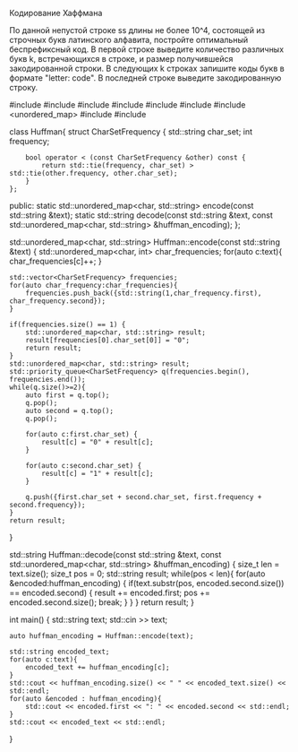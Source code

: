 Кодирование Хаффмана

По данной непустой строке ss длины не более 10^4, состоящей из строчных букв латинского алфавита, постройте оптимальный беспрефиксный код. В первой строке выведите количество различных букв k, встречающихся в строке, и размер получившейся закодированной строки. В следующих k строках запишите коды букв в формате "letter: code". В последней строке выведите закодированную строку.

#include <algorithm>
#include <cassert>
#include <cstddef>
#include <iostream>
#include <string>
#include <tuple>
#include <unordered_map>
#include <vector>
#include <queue>

class Huffman{
    struct CharSetFrequency {
        std::string char_set;
        int frequency;

        bool operator < (const CharSetFrequency &other) const {
            return std::tie(frequency, char_set) > std::tie(other.frequency, other.char_set);
        }
    };

public:
    static std::unordered_map<char, std::string> encode(const std::string &text);
    static std::string decode(const std::string &text, const std::unordered_map<char, std::string> &huffman_encoding);
};

std::unordered_map<char, std::string> Huffman::encode(const std::string &text) {
    std::unordered_map<char, int> char_frequencies;
    for(auto c:text){
        char_frequencies[c]++;
    }

    std::vector<CharSetFrequency> frequencies;
    for(auto char_frequency:char_frequencies){
        frequencies.push_back({std::string(1,char_frequency.first), char_frequency.second});
    }

    if(frequencies.size() == 1) {
        std::unordered_map<char, std::string> result;
        result[frequencies[0].char_set[0]] = "0";
        return result;
    }
    std::unordered_map<char, std::string> result;
    std::priority_queue<CharSetFrequency> q(frequencies.begin(), frequencies.end());
    while(q.size()>=2){
        auto first = q.top();
        q.pop();
        auto second = q.top();
        q.pop();

        for(auto c:first.char_set) {
            result[c] = "0" + result[c];
        }

        for(auto c:second.char_set) {
            result[c] = "1" + result[c];
        }

        q.push({first.char_set + second.char_set, first.frequency + second.frequency});
    }
    return result;
}

std::string Huffman::decode(const std::string &text, const std::unordered_map<char, std::string> &huffman_encoding) {
    size_t len = text.size();
    size_t pos = 0;
    std::string result;
    while(pos < len){
        for(auto &encoded:huffman_encoding) {
            if(text.substr(pos, encoded.second.size()) == encoded.second) {
                result += encoded.first;
                pos += encoded.second.size();
                break;
            }
        }
    }
    return result;
}

int main() {
    std::string text;
    std::cin >> text;

    auto huffman_encoding = Huffman::encode(text);

    std::string encoded_text;
    for(auto c:text){
        encoded_text += huffman_encoding[c];
    }
    std::cout << huffman_encoding.size() << " " << encoded_text.size() << std::endl;
    for(auto &encoded : huffman_encoding){
        std::cout << encoded.first << ": " << encoded.second << std::endl;
    }
    std::cout << encoded_text << std::endl;
}
